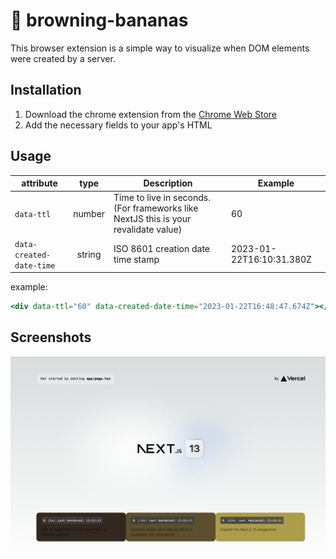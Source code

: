 # 🍌 browning-bananas

This browser extension is a simple way to visualize when DOM elements were created by a server.

## Installation
1. Download the chrome extension from the [Chrome Web Store](https://chrome.google.com/webstore/detail/browning-bananas/lljgjgjgjgjgjgjgjgjgjgjgjgjgjgjg)
1. Add the necessary fields to your app's HTML 
## Usage

| attribute   |      type      |  Description | Example |
|----------|:-------------:|------|------|
| `data-ttl` |  number | Time to live in seconds. (For frameworks like NextJS this is your revalidate value) | 60 |
| `data-created-date-time` |  string | ISO 8601 creation date time stamp | 2023-01-22T16:10:31.380Z |

example:
```jsx
<div data-ttl="60" data-created-date-time="2023-01-22T16:48:47.674Z"></div>
```

## Screenshots
![NextJS example](https://raw.githubusercontent.com/nmiddendorff/browning-bananas/main/readme-images/next-screenshot.png)